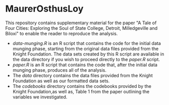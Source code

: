 MaurerOsthusLoy
===============

This repository contains supplementary material for the paper "A Tale of Four Cities: Exploring the Soul of State College, Detroit, Milledgeville and Biloxi" to enable the reader to reproduce the analysis.

* *data-munging.R* is an R script that contains the code for the initial data munging phase, starting from the original data files provided  from the Knight Foundation. The data sets created by this R script are available in the data directory if you wish to proceed directly to the *paper.R* script.
* *paper.R* is an R script that contains the code that, after the initial data munging phase, produces all of the analysis.
* The *data* directory contains the data files provided from the Knight Foundation as well as our formatted data sets.
* The *codebooks* directory contains the codebooks provided by the Knight Foundation,as well as, Table 1 from the paper outlining the variables we investigated.